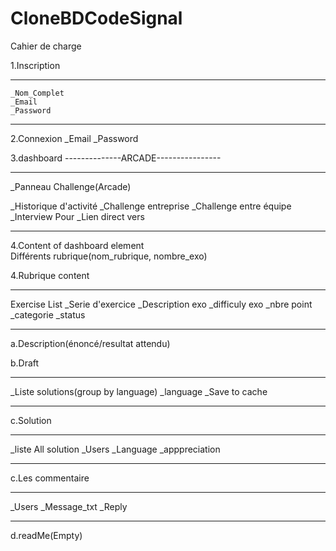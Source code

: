 # CloneBDCodeSignal

Cahier de charge

1.Inscription
***
    _Nom_Complet
    _Email
    _Password
***
2.Connexion
_Email
_Password

3.dashboard
--------------ARCADE----------------
***
_Panneau Challenge(Arcade)

_Historique d'activité
_Challenge entreprise
_Challenge entre équipe
_Interview Pour 
_Lien direct vers
***



4.Content of dashboard element	
Différents rubrique(nom_rubrique, nombre_exo)

4.Rubrique content
***
Exercise List
_Serie d'exercice
_Description exo
_difficuly exo
_nbre point
_categorie
_status
***

a.Description(énoncé/resultat attendu)

b.Draft
***
_Liste solutions(group by language)
_language
_Save to cache
***

c.Solution
***
_liste All solution
_Users
_Language
_apppreciation
***

c.Les commentaire
***
_Users
_Message_txt
_Reply
***

d.readMe(Empty)
